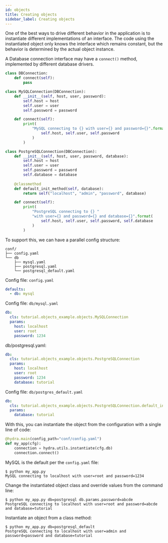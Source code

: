 ```yaml
---
id: objects
title: Creating objects
sidebar_label: Creating objects
---
```

One of the best ways to drive different behavior in the application is to instantiate different implementations of an interface.
The code using the instantiated object only knows the interface which remains constant, but the behavior
is determined by the actual object instance.

A Database connection interface may have a `connect()` method, implemented by different database drivers.

```python
class DBConnection:
    def connect(self):
        pass

class MySQLConnection(DBConnection):
    def __init__(self, host, user, password):
        self.host = host
        self.user = user
        self.password = password

    def connect(self):
        print(
            "MySQL connecting to {} with user={} and password={}".format(
                self.host, self.user, self.password
            )
        )

class PostgreSQLConnection(DBConnection):
    def __init__(self, host, user, password, database):
        self.host = host
        self.user = user
        self.password = password
        self.database = database
    
    @classmethod
    def default_init_method(self, database):
        return self("localhost", "admin", "password", database)

    def connect(self):
        print(
            "PostgreSQL connecting to {} "
            "with user={} and password={} and database={}".format(
                self.host, self.user, self.password, self.database
            )
        )
```

To support this, we can have a parallel config structure:
```text
conf/
├── config.yaml
└── db
    ├── mysql.yaml
    ├── postgresql.yaml
    └── postgresql_default.yaml
```

Config file: `config.yaml`
```yaml
defaults:
  - db: mysql
```
Config file: `db/mysql.yaml`
```yaml
db:
  cls: tutorial.objects_example.objects.MySQLConnection
  params:
    host: localhost
    user: root
    password: 1234
```
db/postgresql.yaml:
```yaml
db:
  cls: tutorial.objects_example.objects.PostgreSQLConnection
  params:
    host: localhost
    user: root
    password: 1234
    database: tutorial
```
Config file: `db/postgres_default.yaml`
```yaml
db:
  cls: tutorial.objects_example.objects.PostgreSQLConnection.default_init_method 
  params:
    database: tutorial
```

With this, you can instantiate the object from the configuration with a single line of code:
```python
@hydra.main(config_path="conf/config.yaml")
def my_app(cfg):
    connection = hydra.utils.instantiate(cfg.db)
    connection.connect()
```

MySQL is the default per the `config.yaml` file:
```text
$ python my_app.py
MySQL connecting to localhost with user=root and password=1234
```
Change the instantiated object class and override values from the command line:
```text
$ python my_app.py db=postgresql db.params.password=abcde
PostgreSQL connecting to localhost with user=root and password=abcde and database=tutorial
```
Instantiate an object from a class method:
```text
$ python my_app.py db=postgresql_default
PostgreSQL connecting to localhost with user=admin and password=password and database=tutorial
```
